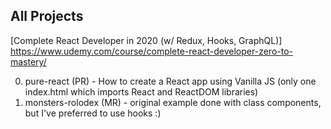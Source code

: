 ## All Projects
[Complete React Developer in 2020 (w/ Redux, Hooks, GraphQL)]
https://www.udemy.com/course/complete-react-developer-zero-to-mastery/

00. pure-react (PR) - How to create a React app using Vanilla JS (only one index.html which imports React and ReactDOM libraries)
01. monsters-rolodex (MR) - original example done with class components, but I've preferred to use hooks :)